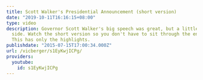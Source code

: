 ```yaml
---
title: Scott Walker's Presidential Announcement (short version)
date: "2019-10-11T16:16:15+08:00"
type: video
description: Governor Scott Walker's big speech was great, but a little on the long
  side. Watch the short version so you don't have to sit through the entire announcement.
  This has only the highlights.
publishdate: "2015-07-15T17:00:34.000Z"
url: /vicberger/s1EyKwjICPg/
providers:
  youtube:
    id: s1EyKwjICPg
---
```

